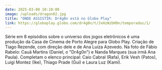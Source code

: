 ```yaml
---
date: 2025-03-08 10:10:00
image: /uploads/dragon02.jpg
title: "ONDE ASSISTIR: Dr4g0n está no Globo Play"
link: https://globoplay.globo.com/dr4g0n/t/JxHzWzbH9n/temporadas/1/
---
```

S﻿érie em 8 episódios sobre o universo dos jogos eletrônicos é uma produção da Casa de Cinema de Porto Alegre para Globo Play. Criação de Tiago Rezende, com direção dele e de Ana Luiza Azevedo. Na foto de Fábio Rabelo: Cauã Martins (Daniel, o "Dr4g0n") e Nanda Marques (sua irmã Ana Paula). Completam o elenco principal: Caio Cabral (Rafa),  Erik Vesh (Patos), Luigi Montez (Ike), Thiago Prade (Gui) e Laura Luz (Kami).
